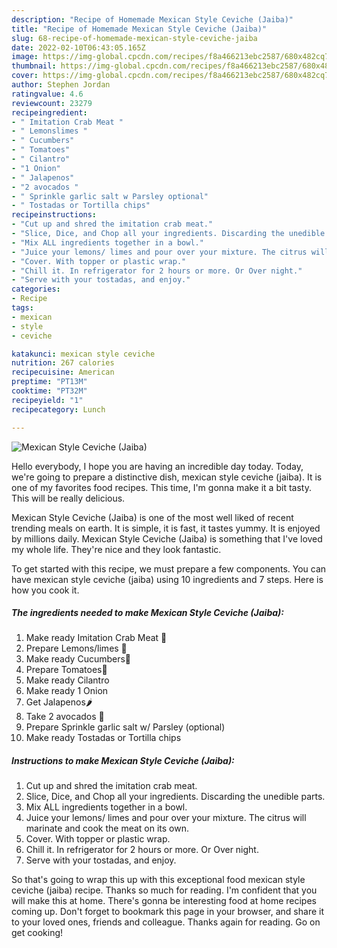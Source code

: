 ```yaml
---
description: "Recipe of Homemade Mexican Style Ceviche (Jaiba)"
title: "Recipe of Homemade Mexican Style Ceviche (Jaiba)"
slug: 68-recipe-of-homemade-mexican-style-ceviche-jaiba
date: 2022-02-10T06:43:05.165Z
image: https://img-global.cpcdn.com/recipes/f8a466213ebc2587/680x482cq70/mexican-style-ceviche-jaiba-recipe-main-photo.jpg
thumbnail: https://img-global.cpcdn.com/recipes/f8a466213ebc2587/680x482cq70/mexican-style-ceviche-jaiba-recipe-main-photo.jpg
cover: https://img-global.cpcdn.com/recipes/f8a466213ebc2587/680x482cq70/mexican-style-ceviche-jaiba-recipe-main-photo.jpg
author: Stephen Jordan
ratingvalue: 4.6
reviewcount: 23279
recipeingredient:
- " Imitation Crab Meat "
- " Lemonslimes "
- " Cucumbers"
- " Tomatoes"
- " Cilantro"
- "1 Onion"
- " Jalapenos"
- "2 avocados "
- " Sprinkle garlic salt w Parsley optional"
- " Tostadas or Tortilla chips"
recipeinstructions:
- "Cut up and shred the imitation crab meat."
- "Slice, Dice, and Chop all your ingredients. Discarding the unedible parts."
- "Mix ALL ingredients together in a bowl."
- "Juice your lemons/ limes and pour over your mixture. The citrus will marinate and cook the meat on its own."
- "Cover. With topper or plastic wrap."
- "Chill it. In refrigerator for 2 hours or more. Or Over night."
- "Serve with your tostadas, and enjoy."
categories:
- Recipe
tags:
- mexican
- style
- ceviche

katakunci: mexican style ceviche 
nutrition: 267 calories
recipecuisine: American
preptime: "PT13M"
cooktime: "PT32M"
recipeyield: "1"
recipecategory: Lunch

---
```



![Mexican Style Ceviche (Jaiba)](https://img-global.cpcdn.com/recipes/f8a466213ebc2587/680x482cq70/mexican-style-ceviche-jaiba-recipe-main-photo.jpg)

Hello everybody, I hope you are having an incredible day today. Today, we're going to prepare a distinctive dish, mexican style ceviche (jaiba). It is one of my favorites food recipes. This time, I'm gonna make it a bit tasty. This will be really delicious.



Mexican Style Ceviche (Jaiba) is one of the most well liked of recent trending meals on earth. It is simple, it is fast, it tastes yummy. It is enjoyed by millions daily. Mexican Style Ceviche (Jaiba) is something that I've loved my whole life. They're nice and they look fantastic.


To get started with this recipe, we must prepare a few components. You can have mexican style ceviche (jaiba) using 10 ingredients and 7 steps. Here is how you cook it.

<!--inarticleads1-->

##### The ingredients needed to make Mexican Style Ceviche (Jaiba):

1. Make ready  Imitation Crab Meat 🦀
1. Prepare  Lemons/limes 🍋
1. Make ready  Cucumbers🥒
1. Prepare  Tomatoes🍅
1. Make ready  Cilantro
1. Make ready 1 Onion
1. Get  Jalapenos🌶️
1. Take 2 avocados 🥑
1. Prepare  Sprinkle garlic salt w/ Parsley (optional)
1. Make ready  Tostadas or Tortilla chips




<!--inarticleads2-->

##### Instructions to make Mexican Style Ceviche (Jaiba):

1. Cut up and shred the imitation crab meat.
1. Slice, Dice, and Chop all your ingredients. Discarding the unedible parts.
1. Mix ALL ingredients together in a bowl.
1. Juice your lemons/ limes and pour over your mixture. The citrus will marinate and cook the meat on its own.
1. Cover. With topper or plastic wrap.
1. Chill it. In refrigerator for 2 hours or more. Or Over night.
1. Serve with your tostadas, and enjoy.




So that's going to wrap this up with this exceptional food mexican style ceviche (jaiba) recipe. Thanks so much for reading. I'm confident that you will make this at home. There's gonna be interesting food at home recipes coming up. Don't forget to bookmark this page in your browser, and share it to your loved ones, friends and colleague. Thanks again for reading. Go on get cooking!
